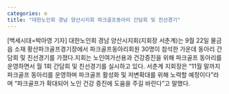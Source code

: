 ```yaml
---
categories: e
title: "대한노인회 경남 양산시지회 파크골프동아리 간담회 및 친선경기"
---
```

[백세시대=박아영 기자] 대한노인회 경남 양산시지회(지회장 서춘계)는 9월 22일 물금읍 소재 황산파크골프경기장에서 파크골프동아리회원 30명이 참석한 가운데 동아리 간담회 및 친선경기를 가졌다.지회는 노인여가선용과 건강증진을 위해 파크골프 동아리를 운영하면서 월 1회 간담회 및 친선경기를 실시하고 있다. 서춘계 지회장은 “11월 말까지 파크골프 동아리를 운영하며 파크골프 활성화 및 저변확대를 위해 노력할 예정이다”라며 “파크골프가 확대되어 노인 건강 증진에 도움을 주길 바란다”고 말했다.